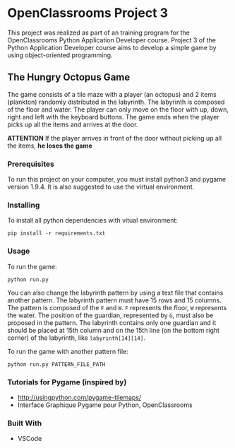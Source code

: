 # OpenClassrooms Project 3

This project was realized as part of an training program for the OpenClassrooms Python Application Developer course. Project 3 of the Python Application Developer course aims to develop a simple game by using object-oriented programming.   

## The Hungry Octopus Game

The game consists of a tile maze with a player (an octopus) and 2 items (plankton) randomly distributed in the labyrinth. The labyrinth is composed of the floor and water. The player can only move on the floor with up, down, right and left with the keyboard buttons. The game ends when the player picks up all the items and arrives at the door. 

**ATTENTION** If the player arrives in front of the door without picking up all the items, **he loses the game**  

### Prerequisites

To run this project on your computer, you must install python3 and pygame version 1.9.4. It is also suggested to use the virtual environment.   

### Installing

To install all python dependencies with vitual environment:
```
pip install -r requirements.txt
```

### Usage

To run the game: 

```
python run.py
```

You can also change the labyrinth pattern by using a text file that contains another pattern. The labyrinth pattern must have 15 rows and 15 columns. The pattern is composed of the `F` and `W`. `F` represents the floor, `W` represents the water. The position of the guardian, represented by `G`, must also be proposed in the pattern. The labyrinth contains only one guardian and it should be placed at 15th column and on the 15th line (on the bottom right corner) of the labyrinth, like `labyrinth[14][14]`.  

To run the game with another pattern file: 
```
python run.py PATTERN_FILE_PATH
```

### Tutorials for Pygame (inspired by)
* http://usingpython.com/pygame-tilemaps/
* Interface Graphique Pygame pour Python, OpenClassrooms


### Built With
* VSCode
